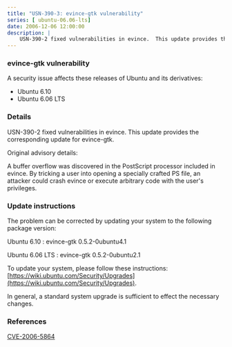 ```yaml
---
title: "USN-390-3: evince-gtk vulnerability"
series: [ ubuntu-06.06-lts]
date: 2006-12-06 12:00:00
description: |
    USN-390-2 fixed vulnerabilities in evince.  This update provides the  corresponding update for evince-gtk.
--- 
```

 
### evince-gtk vulnerability

A security issue affects these releases of Ubuntu and its derivatives:

* Ubuntu 6.10
* Ubuntu 6.06 LTS

### Details

USN-390-2 fixed vulnerabilities in evince. This update provides the corresponding update for evince-gtk.

Original advisory details:

 A buffer overflow was discovered in the PostScript processor included in evince. By tricking a user into opening a specially crafted PS file, an attacker could crash evince or execute arbitrary code with the user&#39;s privileges.

### Update instructions

The problem can be corrected by updating your system to the following package version:

Ubuntu 6.10
 : evince-gtk <span>0.5.2-0ubuntu4.1</span>

Ubuntu 6.06 LTS
 : evince-gtk <span>0.5.2-0ubuntu2.1</span>

To update your system, please follow these instructions: [https://wiki.ubuntu.com/Security/Upgrades](https://wiki.ubuntu.com/Security/Upgrades).

In general, a standard system upgrade is sufficient to effect the necessary changes.

### References

 [CVE-2006-5864](http://people.ubuntu.com/~ubuntu-security/cve/CVE-2006-5864)
 

